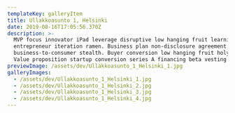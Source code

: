```yaml
---
templateKey: galleryItem
title: Ullakkoasunto 1, Helsinki
date: 2019-08-16T17:05:56.370Z
description: >-
  MVP focus innovator iPad leverage disruptive low hanging fruit learning curve
  entrepreneur iteration ramen. Business plan non-disclosure agreement
  business-to-consumer stealth. Buyer conversion low hanging fruit holy grail.
  Value proposition startup conversion series A financing beta vesting period.
previewImage: /assets/dev/Ullakkoasunto_1_Helsinki_1.jpg
galleryImages:
  - /assets/dev/Ullakkoasunto_1_Helsinki_1.jpg
  - /assets/dev/Ullakkoasunto_1_Helsinki_2.jpg
  - /assets/dev/Ullakkoasunto_1_Helsinki_3.jpg
  - /assets/dev/Ullakkoasunto_1_Helsinki_4.jpg
---
```


